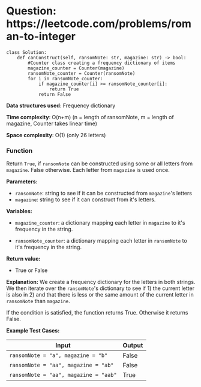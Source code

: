 <h1>Question: https://leetcode.com/problems/roman-to-integer</h1>

```
class Solution:
    def canConstruct(self, ransomNote: str, magazine: str) -> bool:
        #Counter class creating a frequency dictionary of items
        magazine_counter = Counter(magazine)
        ransomNote_counter = Counter(ransomNote)
        for i in ransomNote_counter:
            if magazine_counter[i] >= ransomNote_counter[i]:
                return True
            return False
```

**Data structures used**: Frequency dictionary

**Time complexity**: O(n+m) (n = length of ransomNote, m = length of magazine, Counter takes linear time)

**Space complexity**: O(1) (only 26 letters)

<h3>Function</h3>
Return <code>True</code>, if <code>ransomNote</code> can be constructed using some or all letters from <code>magazine</code>. False otherwise. Each letter from <code>magazine</code> is used once.


**Parameters:**
- <code>ransomNote</code>: string to see if it can be constructed from <code>magazine</code>'s letters
- <code>magazine</code>: string to see if it can construct <ransomNote> from it's letters.

**Variables:**
- <code>magazine_counter</code>: a dictionary mapping each letter in <code>magazine</code> to it's frequency in the string.

- <code>ransomNote_counter</code>: a dictionary mapping each letter in <code>ransomNote</code> to it's frequency in the string.

**Return value:**
- True or False

**Explanation:**
We create a frequency dictionary for the letters in both strings. We then iterate over the <code>ransomNote</code>'s dictionary to see if 1) the current letter is also in <magazine> 2) and that there is less or the same amount of the current letter in <code>ransomNote</code> than <code>magazine</code>.

If the condition is satisfied, the function returns True. Otherwise it returns False.

**Example Test Cases:**


| Input  | Output |
| ------------- | ------------- |
| <code>ransomNote = "a", magazine = "b"</code>  | False  |
| <code>ransomNote = "aa", magazine = "ab"</code>  | False  |
| <code>ransomNote = "aa", magazine = "aab"</code> | True |
